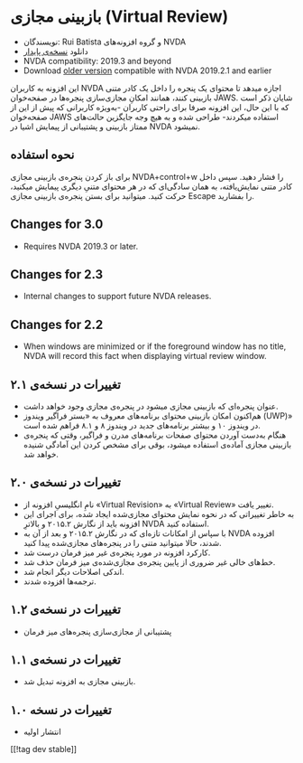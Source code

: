 # بازبینی مجازی (Virtual Review) #

* نویسندگان: Rui Batista و گروه افزونه‌های NVDA
* دانلود [نسخه‌ی پایدار][1]
* NVDA compatibility: 2019.3 and beyond
* Download [older version][2] compatible with NVDA 2019.2.1 and earlier

این افزونه به کاربران NVDA اجازه میدهد تا محتوای یک پنجره را داخل یک کادر
متنی بازبینی کنند، همانند امکانِ مجازی‌سازی پنجره‌ها در صفحه‌خوان
JAWS. شایان ذکر است که با این حال، این افزونه صرفا برای راحتی کاربران
-به‌ویژه کاربرانی که پیش از این از صفحه‌خوان JAWS استفاده میکردند- طراحی شده
و به هیچ وجه جایگزین حالت‌های ممتاز بازبینی و پشتیبانی از پیمایش اشیا در
NVDA نمیشود.

## نحوه استفاده ##

برای باز کردن پنجره‌ی بازبینی مجازی NVDA+control+w را فشار دهید. سپس داخل
کادر متنی نمایش‌یافته، به همان سادگی‌ای که در هر محتوای متنیِ دیگری پیمایش
میکنید، حرکت کنید. میتوانید برای بستن پنجره‌ی بازبینی مجازی Escape را
بفشارید.

## Changes for 3.0

* Requires NVDA 2019.3 or later.

## Changes for 2.3

* Internal changes to support future NVDA releases.

## Changes for 2.2

* When windows are minimized or if the foreground window has no title, NVDA
  will record this fact when displaying virtual review window.

## تغییرات در نسخه‌ی ۲.۱

* عنوان پنجره‌ای که بازبینی مجازی میشود در پنجره‌ی مجازی وجود خواهد داشت.
* هم‌اکنون امکان بازبینی محتوای برنامه‌های معروف به «بستر فراگیر ویندوز
  (UWP)» در ویندوز ۱۰ و بیشتر برنامه‌های جدید در ویندوز ۸ و ۸.۱ فراهم شده
  است.
* هنگام به‌دست آوردن محتوای صفحات برنامه‌های مدرن و فراگیر، وقتی که پنجره‌ی
  بازبینی مجازی آماده‌ی استفاده میشود، بوقی برای مشخص کردن این آمادگی شنیده
  خواهد شد.

## تغییرات در نسخه‌ی ۲.۰

* نامِ انگلیسیِ افزونه از «Virtual Revision» به «Virtual Review» تغییر یافت.
* به خاطر تغییراتی که در نحوه نمایش محتوای مجازی‌شده ایجاد شده، برای اجرای
  این افزونه باید از نگارش ۲۰۱۵.۲ و بالاترِ NVDA استفاده کنید.
* با سپاس از امکانات تازه‌ای که در نگارش ۲۰۱۵.۲ و بعد از آن به NVDA افزوده
  شدند، حالا میتوانید متنی را در پنجره‌های مجازی‌شده پیدا کنید.
* کارکرد افزونه در مورد پنجره‌ی غیر میز فرمان درست شد.
* خط‌های خالی غیر ضروری از پایین پنجره‌ی مجازی‌شده‌ی میز فرمان حذف شد.
* اندکی اصلاحات دیگر انجام شد.
* ترجمه‌ها افزوده شدند.

## تغییرات در نسخه‌ی ۱.۲

* پشتیبانی از مجازی‌سازی پنجره‌های میز فرمان

## تغییرات در نسخه‌ی ۱.۱

* بازبینی مجازی به افزونه تبدیل شد.

## تغییرات در نسخه ۱.۰

* انتشار اولیه

[[!tag dev stable]]

[1]: https://addons.nvda-project.org/files/get.php?file=VR

[2]: https://addons.nvda-project.org/files/get.php?file=VR-2019
